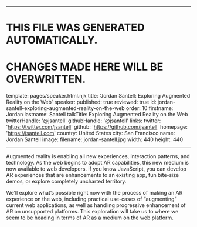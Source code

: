 ----

# THIS FILE WAS GENERATED AUTOMATICALLY.
# CHANGES MADE HERE WILL BE OVERWRITTEN.

template: pages/speaker.html.njk
title: 'Jordan Santell: Exploring Augmented Reality on the Web'
speaker:
  published: true
  reviewed: true
  id: jordan-santell-exploring-augmented-reality-on-the-web
  order: 10
  firstname: Jordan
  lastname: Santell
  talkTitle: Exploring Augmented Reality on the Web
  twitterHandle: '@jsantell'
  githubHandle: '@jsantell'
  links:
    twitter: 'https://twitter.com/jsantell'
    github: 'https://github.com/jsantell'
    homepage: 'https://jsantell.com'
  country: United States
  city: San Francisco
  name: Jordan Santell
  image:
    filename: jordan-santell.jpg
    width: 440
    height: 440

----

Augmented reality is enabling all new experiences, interaction patterns, and
technology. As the web begins to adopt AR capabilities, this new medium is now
available to web developers.
If you know JavaScript, you can develop AR experiences that are enhancements to
an existing app, fun bite-size demos, or explore completely uncharted
territory.

We’ll explore what’s possible right now with the process of making an AR
experience on the web, including practical use-cases of “augmenting” current
web applications, as well as handling progressive enhancement of AR on
unsupported platforms. This exploration will take us to where we seem to be
heading in terms of AR as a medium on the web platform.
